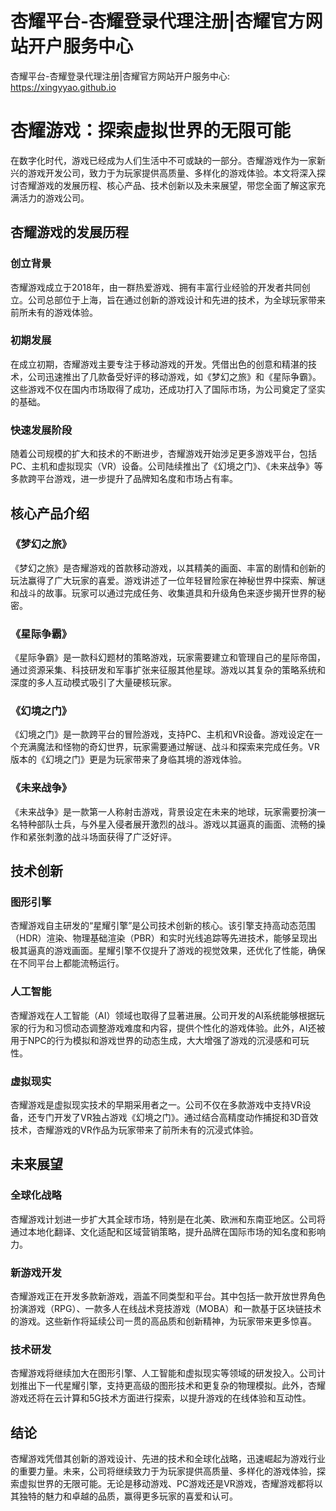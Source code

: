 # 杏耀平台-杏耀登录代理注册|杏耀官方网站开户服务中心

杏耀平台-杏耀登录代理注册|杏耀官方网站开户服务中心: <https://xingyyao.github.io>

# 杏耀游戏：探索虚拟世界的无限可能

在数字化时代，游戏已经成为人们生活中不可或缺的一部分。杏耀游戏作为一家新兴的游戏开发公司，致力于为玩家提供高质量、多样化的游戏体验。本文将深入探讨杏耀游戏的发展历程、核心产品、技术创新以及未来展望，带您全面了解这家充满活力的游戏公司。

## 杏耀游戏的发展历程

### 创立背景

杏耀游戏成立于2018年，由一群热爱游戏、拥有丰富行业经验的开发者共同创立。公司总部位于上海，旨在通过创新的游戏设计和先进的技术，为全球玩家带来前所未有的游戏体验。

### 初期发展

在成立初期，杏耀游戏主要专注于移动游戏的开发。凭借出色的创意和精湛的技术，公司迅速推出了几款备受好评的移动游戏，如《梦幻之旅》和《星际争霸》。这些游戏不仅在国内市场取得了成功，还成功打入了国际市场，为公司奠定了坚实的基础。

### 快速发展阶段

随着公司规模的扩大和技术的不断进步，杏耀游戏开始涉足更多游戏平台，包括PC、主机和虚拟现实（VR）设备。公司陆续推出了《幻境之门》、《未来战争》等多款跨平台游戏，进一步提升了品牌知名度和市场占有率。

## 核心产品介绍

### 《梦幻之旅》

《梦幻之旅》是杏耀游戏的首款移动游戏，以其精美的画面、丰富的剧情和创新的玩法赢得了广大玩家的喜爱。游戏讲述了一位年轻冒险家在神秘世界中探索、解谜和战斗的故事。玩家可以通过完成任务、收集道具和升级角色来逐步揭开世界的秘密。

### 《星际争霸》

《星际争霸》是一款科幻题材的策略游戏，玩家需要建立和管理自己的星际帝国，通过资源采集、科技研发和军事扩张来征服其他星球。游戏以其复杂的策略系统和深度的多人互动模式吸引了大量硬核玩家。

### 《幻境之门》

《幻境之门》是一款跨平台的冒险游戏，支持PC、主机和VR设备。游戏设定在一个充满魔法和怪物的奇幻世界，玩家需要通过解谜、战斗和探索来完成任务。VR版本的《幻境之门》更是为玩家带来了身临其境的游戏体验。

### 《未来战争》

《未来战争》是一款第一人称射击游戏，背景设定在未来的地球，玩家需要扮演一名特种部队士兵，与外星入侵者展开激烈的战斗。游戏以其逼真的画面、流畅的操作和紧张刺激的战斗场面获得了广泛好评。

## 技术创新

### 图形引擎

杏耀游戏自主研发的“星耀引擎”是公司技术创新的核心。该引擎支持高动态范围（HDR）渲染、物理基础渲染（PBR）和实时光线追踪等先进技术，能够呈现出极其逼真的游戏画面。星耀引擎不仅提升了游戏的视觉效果，还优化了性能，确保在不同平台上都能流畅运行。

### 人工智能

杏耀游戏在人工智能（AI）领域也取得了显著进展。公司开发的AI系统能够根据玩家的行为和习惯动态调整游戏难度和内容，提供个性化的游戏体验。此外，AI还被用于NPC的行为模拟和游戏世界的动态生成，大大增强了游戏的沉浸感和可玩性。

### 虚拟现实

杏耀游戏是虚拟现实技术的早期采用者之一。公司不仅在多款游戏中支持VR设备，还专门开发了VR独占游戏《幻境之门》。通过结合高精度动作捕捉和3D音效技术，杏耀游戏的VR作品为玩家带来了前所未有的沉浸式体验。

## 未来展望

### 全球化战略

杏耀游戏计划进一步扩大其全球市场，特别是在北美、欧洲和东南亚地区。公司将通过本地化翻译、文化适配和区域营销策略，提升品牌在国际市场的知名度和影响力。

### 新游戏开发

杏耀游戏正在开发多款新游戏，涵盖不同类型和平台。其中包括一款开放世界角色扮演游戏（RPG）、一款多人在线战术竞技游戏（MOBA）和一款基于区块链技术的游戏。这些新作将延续公司一贯的高品质和创新精神，为玩家带来更多惊喜。

### 技术研发

杏耀游戏将继续加大在图形引擎、人工智能和虚拟现实等领域的研发投入。公司计划推出下一代星耀引擎，支持更高级的图形技术和更复杂的物理模拟。此外，杏耀游戏还将在云计算和5G技术方面进行探索，以提升游戏的在线体验和互动性。

## 结论

杏耀游戏凭借其创新的游戏设计、先进的技术和全球化战略，迅速崛起为游戏行业的重要力量。未来，公司将继续致力于为玩家提供高质量、多样化的游戏体验，探索虚拟世界的无限可能。无论是移动游戏、PC游戏还是VR游戏，杏耀游戏都将以其独特的魅力和卓越的品质，赢得更多玩家的喜爱和认可。
